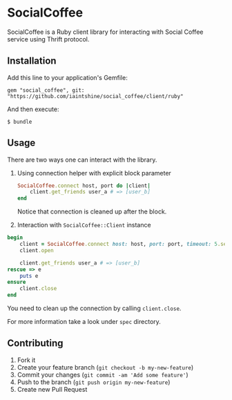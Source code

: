 # SocialCoffee

SocialCoffee is a Ruby client library for interacting with Social Coffee service using Thrift protocol. 

## Installation

Add this line to your application's Gemfile:

    gem "social_coffee", git: "https://github.com/iaintshine/social_coffee/client/ruby"

And then execute:

    $ bundle

## Usage

There are two ways one can interact with the library. 

1. Using connection helper with explicit block parameter

    ```ruby
    SocialCoffee.connect host, port do |client|
        client.get_friends user_a # => [user_b]
    end
    ```
    
    Notice that connection is cleaned up after the block.

2. Interaction with `SocialCoffee::Client` instance

```ruby
begin
    client = SocialCoffee.connect host: host, port: port, timeout: 5.seconds
    client.open

    client.get_friends user_a # => [user_b]
rescue => e
    puts e
ensure
    client.close
end
```

You need to clean up the connection by calling `client.close`.

For more information take a look under `spec` directory.

## Contributing

1. Fork it
2. Create your feature branch (`git checkout -b my-new-feature`)
3. Commit your changes (`git commit -am 'Add some feature'`)
4. Push to the branch (`git push origin my-new-feature`)
5. Create new Pull Request
